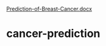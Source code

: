 [Prediction-of-Breast-Cancer.docx](https://github.com/dajeffry/cancer-prediction/files/7040232/Prediction-of-Breast-Cancer.docx)
# cancer-prediction
